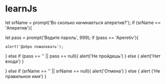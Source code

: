 # learnJs
  let srName = prompt('Во сколько начинаеться аперетив?');
  if (srName == 'Аперетив'){

  let pass = prompt('Ведите пароль', 999);
  if (pass == 'Aperetiv'){

    alert('Добро пожаловать');
  } else if (pass == '' || pass == null){
    alert('Не пройдешь')
  } else {
    alert('Нет входа')
  }

  } else if (srName == '' || srName == null){
    alert('Отмена')
  } else {
    alert ('Не правильное имя')
  }
